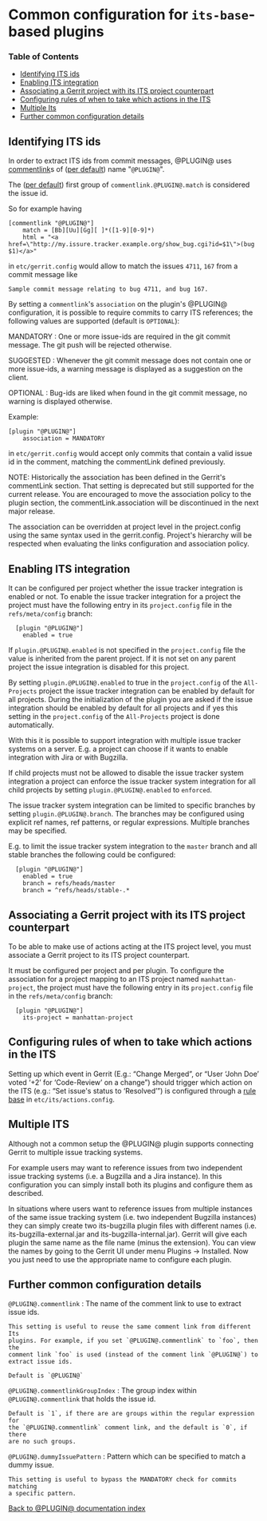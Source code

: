 # Common configuration for `its-base`-based plugins

[TOC]: # "Table of Contents"

### Table of Contents
- [Identifying ITS ids](#identifying-its-ids)
- [Enabling ITS integration](#enabling-its-integration)
- [Associating a Gerrit project with its ITS project counterpart](#associating-a-gerrit-project-with-its-its-project-counterpart)
- [Configuring rules of when to take which actions in the ITS](#configuring-rules-of-when-to-take-which-actions-in-the-its)
- [Multiple Its](#multiple-its)
- [Further common configuration details](#further-common-configuration-details)


## Identifying ITS ids

In order to extract ITS ids from commit messages, @PLUGIN@ uses
[commentlink][upstream-comment-link-doc]s of
([per default][common-config-commentlink]) name "`@PLUGIN@`".

The ([per default][common-config-commentlinkGroupIndex]) first group of
`commentlink.@PLUGIN@.match` is considered the issue id.

So for example having

```
[commentlink "@PLUGIN@"]
    match = [Bb][Uu][Gg][ ]*([1-9][0-9]*)
    html = "<a href=\"http://my.issure.tracker.example.org/show_bug.cgi?id=$1\">(bug $1)</a>"
```

in `etc/gerrit.config` would allow to match the issues `4711`, `167`
from a commit message like

```
Sample commit message relating to bug 4711, and bug 167.
```

[upstream-comment-link-doc]: ../../../Documentation/config-gerrit.html#commentlink

By setting a `commentlink`'s `association` on the plugin's @PLUGIN@ configuration, it
is possible to require commits to carry ITS references; the following
values are supported (default is `OPTIONAL`):

MANDATORY
:	 One or more issue-ids are required in the git commit message.  The git push will
	 be rejected otherwise.

SUGGESTED
:	 Whenever the git commit message does not contain one or more issue-ids,
	 a warning message is displayed as a suggestion on the client.

OPTIONAL
:	 Bug-ids are liked when found in the git commit message, no warning is
	 displayed otherwise.

Example:

```
[plugin "@PLUGIN@"]
    association = MANDATORY
```

in `etc/gerrit.config` would accept only commits that contain a valid issue id
in the comment, matching the commentLink defined previously.

NOTE: Historically the association has been defined in the Gerrit's commentLink
section. That setting is deprecated but still supported for the current release.
You are encouraged to move the association policy to the plugin section, the
commentLink.association will be discontinued in the next major release.

The association can be overridden at project level in the project.config
using the same syntax used in the gerrit.config. Project's hierarchy will be respected
when evaluating the links configuration and association policy.

## Enabling ITS integration

It can be configured per project whether the issue tracker
integration is enabled or not. To enable the issue tracker integration
for a project the project must have the following entry in its
`project.config` file in the `refs/meta/config` branch:

```
  [plugin "@PLUGIN@"]
    enabled = true
```

If `plugin.@PLUGIN@.enabled` is not specified in the `project.config`
file the value is inherited from the parent project. If it is not
set on any parent project the issue integration is disabled for this
project.

By setting `plugin.@PLUGIN@.enabled` to true in the `project.config`
of the `All-Projects` project the issue tracker integration can be
enabled by default for all projects. During the initialization of the
plugin you are asked if the issue integration should be enabled by
default for all projects and if yes this setting in the
`project.config` of the `All-Projects` project is done automatically.

With this it is possible to support integration with multiple
issue tracker systems on a server. E.g. a project can choose if it
wants to enable integration with Jira or with Bugzilla.

If child projects must not be allowed to disable the issue tracker
system integration a project can enforce the issue tracker system
integration for all child projects by setting
`plugin.@PLUGIN@.enabled` to `enforced`.

The issue tracker system integration can be limited to specific
branches by setting `plugin.@PLUGIN@.branch`. The branches may be
configured using explicit ref names, ref patterns, or regular
expressions. Multiple branches may be specified.

E.g. to limit the issue tracker system integration to the `master`
branch and all stable branches the following could be configured:

```
  [plugin "@PLUGIN@"]
    enabled = true
    branch = refs/heads/master
    branch = ^refs/heads/stable-.*
```

## Associating a Gerrit project with its ITS project counterpart

To be able to make use of actions acting at the ITS project level, you must
associate a Gerrit project to its ITS project counterpart.

It must be configured per project and per plugin. To configure the association
for a project mapping to an ITS project named `manhattan-project`, the project
must have the following entry in its `project.config` file in the
`refs/meta/config` branch:

```
  [plugin "@PLUGIN@"]
    its-project = manhattan-project
```

## Configuring rules of when to take which actions in the ITS

Setting up which event in Gerrit (E.g.: “Change Merged”, or “User
‘John Doe’ voted ‘+2’ for ‘Code-Review’ on a change”) should trigger
which action on the ITS (e.g.: “Set issue's status to ‘Resolved’”) is
configured through a [rule base][rule-base] in
`etc/its/actions.config`.

[rule-base]: config-rulebase-common.md



## Multiple ITS

Although not a common setup the @PLUGIN@ plugin supports connecting
Gerrit to multiple issue tracking systems.

For example users may want to reference issues from two independent
issue tracking systems (i.e. a Bugzilla and a Jira instance).  In
this configuration you can simply install both its plugins and
configure them as described.

In situations where users want to reference issues from multiple
instances of the same issue tracking system (i.e. two independent
Bugzilla instances) they can simply create two its-bugzilla plugin
files with different names (i.e. its-bugzilla-external.jar and
its-bugzilla-internal.jar).  Gerrit will give each plugin the same
name as the file name (minus the extension).  You can view the names
by going to the Gerrit UI under menu Plugins -> Installed.  Now you
just need to use the appropriate name to configure each plugin.


## Further common configuration details

[common-config-commentlink]: #common-config-commentlink
[common-config-commentlinkGroupIndex]: #common-config-commentlinkGroupIndex

<a name="common-config-commentlink">`@PLUGIN@.commentlink`</a>
:   The name of the comment link to use to extract issue ids.

    This setting is useful to reuse the same comment link from different Its
    plugins. For example, if you set `@PLUGIN@.commentlink` to `foo`, then the
    comment link `foo` is used (instead of the comment link `@PLUGIN@`) to
    extract issue ids.

    Default is `@PLUGIN@`

<a name="common-config-commentlinkGroupIndex">`@PLUGIN@.commentlinkGroupIndex`</a>
:   The group index within `@PLUGIN@.commentlink` that holds the issue id.

    Default is `1`, if there are are groups within the regular expression for
    the `@PLUGIN@.commentlink` comment link, and the default is `0`, if there
    are no such groups.

<a name="common-config-dummyIssuePattern">`@PLUGIN@.dummyIssuePattern`</a>
:   Pattern which can be specified to match a dummy issue.

    This setting is useful to bypass the MANDATORY check for commits matching
    a specific pattern.

[Back to @PLUGIN@ documentation index][index]

[index]: index.html
